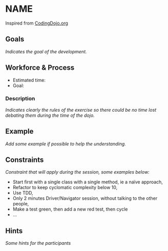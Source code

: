 # NAME
Inspired from [CodingDojo.org](https://codingdojo.org/kata/Greed/)

## Goals
_Indicates the goal of the development._

## Workforce & Process
* Estimated time:
* Goal:

### Description
_Indicates clearly the rules of the exercise so there could be no time lost debating them during the time of the dojo._

## Example
_Add some example if possible to help the understanding._

## Constraints
_Constraint that will apply during the session, some examples below:_
* Start first with a single class with a single method, ie a naïve approach,
* Refactor to keep cyclomatic complexity below 10,
* Use TDD,
* Only 2 minutes Driver/Navigator session, without talking to the other people,
* Make a test green, then add a new red test, then cycle
* …

## Hints
_Some hints for the participants_
